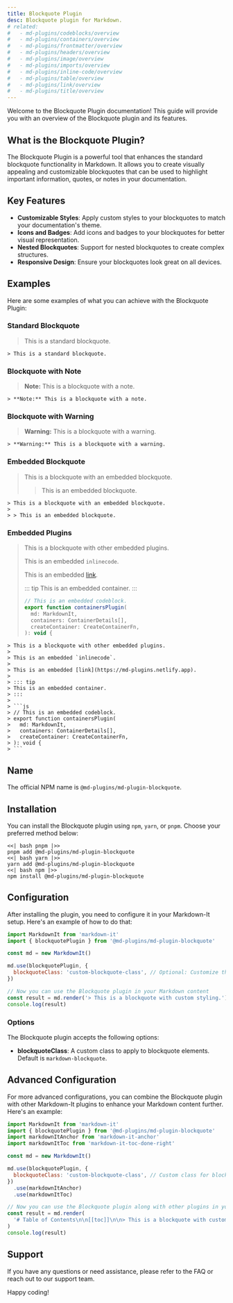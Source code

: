 ```yaml
---
title: Blockquote Plugin
desc: Blockquote plugin for Markdown.
# related:
#   - md-plugins/codeblocks/overview
#   - md-plugins/containers/overview
#   - md-plugins/frontmatter/overview
#   - md-plugins/headers/overview
#   - md-plugins/image/overview
#   - md-plugins/imports/overview
#   - md-plugins/inline-code/overview
#   - md-plugins/table/overview
#   - md-plugins/link/overview
#   - md-plugins/title/overview
---
```


Welcome to the Blockquote Plugin documentation! This guide will provide you with an overview of the Blockquote plugin and its features.

## What is the Blockquote Plugin?

The Blockquote Plugin is a powerful tool that enhances the standard blockquote functionality in Markdown. It allows you to create visually appealing and customizable blockquotes that can be used to highlight important information, quotes, or notes in your documentation.

## Key Features

- **Customizable Styles**: Apply custom styles to your blockquotes to match your documentation's theme.
- **Icons and Badges**: Add icons and badges to your blockquotes for better visual representation.
- **Nested Blockquotes**: Support for nested blockquotes to create complex structures.
- **Responsive Design**: Ensure your blockquotes look great on all devices.

## Examples

Here are some examples of what you can achieve with the Blockquote Plugin:

### Standard Blockquote

> This is a standard blockquote.

```markup
> This is a standard blockquote.
```

### Blockquote with Note

> **Note:** This is a blockquote with a note.

```markup
> **Note:** This is a blockquote with a note.
```

### Blockquote with Warning

> **Warning:** This is a blockquote with a warning.

```markup
> **Warning:** This is a blockquote with a warning.
```

### Embedded Blockquote

> This is a blockquote with an embedded blockquote.
>
> > This is an embedded blockquote.

```markup
> This is a blockquote with an embedded blockquote.
>
> > This is an embedded blockquote.
```

### Embedded Plugins

> This is a blockquote with other embedded plugins.
>
> This is an embedded `inlinecode`.
>
> This is an embedded [link](https://md-plugins.netlify.app).
>
> ::: tip
> This is an embedded container.
> :::
>
> ```js
> // This is an embedded codeblock.
> export function containersPlugin(
>   md: MarkdownIt,
>   containers: ContainerDetails[],
>   createContainer: CreateContainerFn,
> ): void {
> ```

````markup
> This is a blockquote with other embedded plugins.
>
> This is an embedded `inlinecode`.
>
> This is an embedded [link](https://md-plugins.netlify.app).
>
> ::: tip
> This is an embedded container.
> :::
>
> ```js
> // This is an embedded codeblock.
> export function containersPlugin(
>   md: MarkdownIt,
>   containers: ContainerDetails[],
>   createContainer: CreateContainerFn,
> ): void {
> ```
````

## Name

The official NPM name is `@md-plugins/md-plugin-blockquote`.

## Installation

You can install the Blockquote plugin using `npm`, `yarn`, or `pnpm`. Choose your preferred method below:

```tabs
<<| bash pnpm |>>
pnpm add @md-plugins/md-plugin-blockquote
<<| bash yarn |>>
yarn add @md-plugins/md-plugin-blockquote
<<| bash npm |>>
npm install @md-plugins/md-plugin-blockquote
```

## Configuration

After installing the plugin, you need to configure it in your Markdown-It setup. Here's an example of how to do that:

```javascript
import MarkdownIt from 'markdown-it'
import { blockquotePlugin } from '@md-plugins/md-plugin-blockquote'

const md = new MarkdownIt()

md.use(blockquotePlugin, {
  blockquoteClass: 'custom-blockquote-class', // Optional: Customize the blockquote class
})

// Now you can use the Blockquote plugin in your Markdown content
const result = md.render('> This is a blockquote with custom styling.')
console.log(result)
```

### Options

The Blockquote plugin accepts the following options:

- **blockquoteClass**: A custom class to apply to blockquote elements. Default is `markdown-blockquote`.

## Advanced Configuration

For more advanced configurations, you can combine the Blockquote plugin with other Markdown-It plugins to enhance your Markdown content further. Here's an example:

```js
import MarkdownIt from 'markdown-it'
import { blockquotePlugin } from '@md-plugins/md-plugin-blockquote'
import markdownItAnchor from 'markdown-it-anchor'
import markdownItToc from 'markdown-it-toc-done-right'

const md = new MarkdownIt()

md.use(blockquotePlugin, {
  blockquoteClass: 'custom-blockquote-class', // Custom class for blockquotes
})
  .use(markdownItAnchor)
  .use(markdownItToc)

// Now you can use the Blockquote plugin along with other plugins in your Markdown content
const result = md.render(
  '# Table of Contents\n\n[[toc]]\n\n> This is a blockquote with custom styling.',
)
console.log(result)
```

## Support

If you have any questions or need assistance, please refer to the FAQ or reach out to our support team.

Happy coding!
